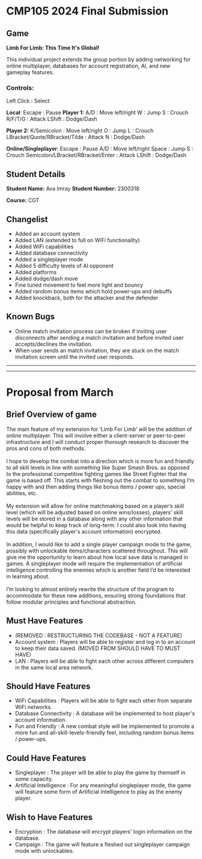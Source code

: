 # CMP105 2024 Final Submission 

## Game 

**Limb For Limb: This Time It's Global!** 

This individual project extends the group portion by adding networking for online multiplayer, databases for account registration, AI, and new gameplay features.


### **Controls:** 

Left Click : Select

__Local__:
Escape : Pause
**Player 1:**
A/D : Move left/right
W : Jump
S : Crouch
R/F/T/G : Attack
LShift : Dodge/Dash

**Player 2:**
K/Semicolon : Move left/right
O : Jump
L : Crouch
LBracket/Quote/RBracket/Tilde : Attack
N : Dodge/Dash

__Online/Singleplayer__:
Escape : Pause
A/D : Move left/right
Space : Jump
S : Crouch
Semicolon/LBracket/RBracket/Enter : Attack
LShift : Dodge/Dash


## Student Details

**Student Name:** Ava Imray
**Student Number:** 2300318

**Course:** CGT

## Changelist

* Added an account system
* Added LAN (extended to full on WiFi functionality)
* Added WiFi capabilities
* Added database connectivity
* Added a singleplayer mode
* Added 5 difficulty levels of AI opponent
* Added platforms
* Added dodge/dash move
* Fine tuned movement to feel more light and bouncy
* Added random bonus items which hold power-ups and debuffs
* Added knockback, both for the attacker and the defender

## Known Bugs
* Online match invitation process can be broken if inviting user disconnects after sending a match invitation and before invited user accepts/declines the invitation.
* When user sends an match invitation, they are stuck on the match invitation screen until the invited user responds.

---
---

# Proposal from March

## Brief Overview of game 

The main feature of my extension for ‘Limb For Limb’ will be the addition of online multiplayer. This will involve either a client-server or peer-to-peer infrastructure and I will conduct proper thorough research to discover the pros and cons of both methods. 
<br><br>
I hope to develop the combat into a direction which is more fun and friendly to all skill levels in line with something like Super Smash Bros. as opposed to the professional competitive fighting games like Street Fighter that the game is based off. This starts with fleshing out the combat to something I’m happy with and then adding things like bonus items / power ups, special abilities, etc.
<br><br>
My extension will allow for online matchmaking based on a player’s skill level (which will be adjusted based on online wins/losses), players’ skill levels will be stored in a database along with any other information that would be helpful to keep track of long-term. I could also look into having this data (specifically player's account information) encrypted.
<br><br>
In addition, I would like to add a single player campaign mode to the game, possibly with unlockable items/characters scattered throughout. This will give me the opportunity to learn about how local save data is managed in games. A singleplayer mode will require the implementation of artificial intelligence controlling the enemies which is another field I’d be interested in learning about.
<br><br>
I’m looking to almost entirely rewrite the structure of the program to accommodate for these new additions, ensuring strong foundations that follow modular principles and functional abstraction.

## Must Have Features

- (REMOVED : RESTRUCTURING THE CODEBASE - NOT A FEATURE)
- Account system : Players will be able to register and log in to an account to keep their data saved. (MOVED FROM SHOULD HAVE TO MUST HAVE)
- LAN : Players will be able to fight each other across different computers in the same local area network.

## Should Have Features

- WiFi Capabilities : Players will be able to fight each other from separate WiFi networks.
- Database Connectivity : A database will be implemented to host player's account information.
- Fun and Friendly : A new combat style will be implemented to promote a more fun and all-skill-levels-friendly feel, including random bonus items / power-ups.

## Could Have Features

- Singleplayer : The player will be able to play the game by themself in some capacity.
- Artificial Intelligence : For any meaningful singleplayer mode, the game will feature some form of Artificial Intelligence to play as the enemy player.

## Wish to Have Features

- Encryption : The database will encrypt players' login information on the database.
- Campaign : The game will feature a fleshed out singleplayer campaign mode with unlockables.
